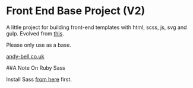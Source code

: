 Front End Base Project (V2)
======================

A little project for building front-end templates with html, scss, js, svg and gulp. Evolved from [this](https://github.com/4ndeh/base-front-end-project/).

Please only use as a base. 

[andy-bell.co.uk](http://andy-bell.co.uk)

##A Note On Ruby Sass

Install Sass [from here](http://sass-lang.com/install) first.